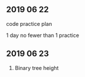 ## 2019 06 22
code practice plan 

1 day no fewer than 1 practice

## 2019 06 23
1. Binary tree height
